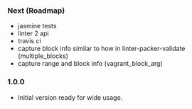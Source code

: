 ### Next (Roadmap)
- jasmine tests
- linter 2 api
- travis ci
- capture block info similar to how in linter-packer-validate (multiple_blocks)
- capture range and block info (vagrant_block_arg)

### 1.0.0
- Initial version ready for wide usage.
